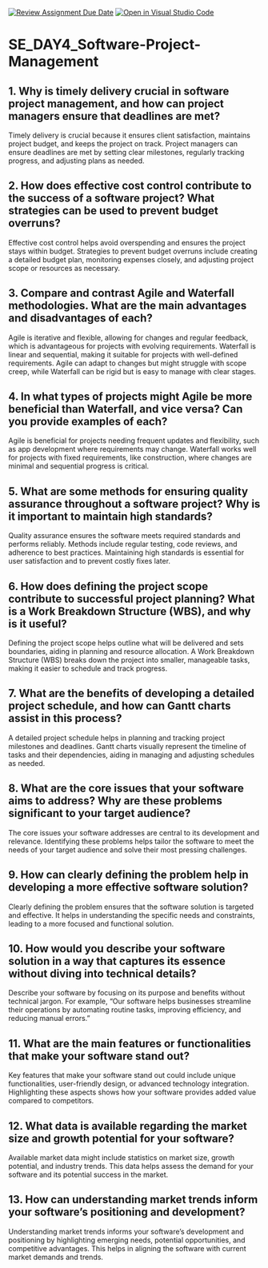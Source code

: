 [![Review Assignment Due Date](https://classroom.github.com/assets/deadline-readme-button-22041afd0340ce965d47ae6ef1cefeee28c7c493a6346c4f15d667ab976d596c.svg)](https://classroom.github.com/a/9pw6JKcu)
[![Open in Visual Studio Code](https://classroom.github.com/assets/open-in-vscode-2e0aaae1b6195c2367325f4f02e2d04e9abb55f0b24a779b69b11b9e10269abc.svg)](https://classroom.github.com/online_ide?assignment_repo_id=15908132&assignment_repo_type=AssignmentRepo)
# SE_DAY4_Software-Project-Management
## 1. Why is timely delivery crucial in software project management, and how can project managers ensure that deadlines are met?
Timely delivery is crucial because it ensures client satisfaction, maintains project budget, and keeps the project on track. Project managers can ensure deadlines are met by setting clear milestones, regularly tracking progress, and adjusting plans as needed.

## 2. How does effective cost control contribute to the success of a software project? What strategies can be used to prevent budget overruns?
Effective cost control helps avoid overspending and ensures the project stays within budget. Strategies to prevent budget overruns include creating a detailed budget plan, monitoring expenses closely, and adjusting project scope or resources as necessary.

## 3. Compare and contrast Agile and Waterfall methodologies. What are the main advantages and disadvantages of each?
Agile is iterative and flexible, allowing for changes and regular feedback, which is advantageous for projects with evolving requirements. Waterfall is linear and sequential, making it suitable for projects with well-defined requirements. Agile can adapt to changes but might struggle with scope creep, while Waterfall can be rigid but is easy to manage with clear stages.

## 4. In what types of projects might Agile be more beneficial than Waterfall, and vice versa? Can you provide examples of each?
Agile is beneficial for projects needing frequent updates and flexibility, such as app development where requirements may change. Waterfall works well for projects with fixed requirements, like construction, where changes are minimal and sequential progress is critical.

## 5. What are some methods for ensuring quality assurance throughout a software project? Why is it important to maintain high standards?
Quality assurance ensures the software meets required standards and performs reliably. Methods include regular testing, code reviews, and adherence to best practices. Maintaining high standards is essential for user satisfaction and to prevent costly fixes later.

## 6. How does defining the project scope contribute to successful project planning? What is a Work Breakdown Structure (WBS), and why is it useful?
Defining the project scope helps outline what will be delivered and sets boundaries, aiding in planning and resource allocation. A Work Breakdown Structure (WBS) breaks down the project into smaller, manageable tasks, making it easier to schedule and track progress.

## 7. What are the benefits of developing a detailed project schedule, and how can Gantt charts assist in this process?
A detailed project schedule helps in planning and tracking project milestones and deadlines. Gantt charts visually represent the timeline of tasks and their dependencies, aiding in managing and adjusting schedules as needed.

## 8. What are the core issues that your software aims to address? Why are these problems significant to your target audience?
The core issues your software addresses are central to its development and relevance. Identifying these problems helps tailor the software to meet the needs of your target audience and solve their most pressing challenges.

## 9. How can clearly defining the problem help in developing a more effective software solution?
Clearly defining the problem ensures that the software solution is targeted and effective. It helps in understanding the specific needs and constraints, leading to a more focused and functional solution.

## 10. How would you describe your software solution in a way that captures its essence without diving into technical details?
Describe your software by focusing on its purpose and benefits without technical jargon. For example, “Our software helps businesses streamline their operations by automating routine tasks, improving efficiency, and reducing manual errors.”

## 11. What are the main features or functionalities that make your software stand out?
Key features that make your software stand out could include unique functionalities, user-friendly design, or advanced technology integration. Highlighting these aspects shows how your software provides added value compared to competitors.

## 12. What data is available regarding the market size and growth potential for your software?
Available market data might include statistics on market size, growth potential, and industry trends. This data helps assess the demand for your software and its potential success in the market.

## 13. How can understanding market trends inform your software’s positioning and development?
Understanding market trends informs your software’s development and positioning by highlighting emerging needs, potential opportunities, and competitive advantages. This helps in aligning the software with current market demands and trends.
